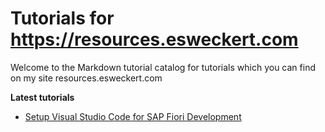 # Tutorials for https://resources.esweckert.com
Welcome to the Markdown tutorial catalog for tutorials which you can find on my site resources.esweckert.com

**Latest tutorials**
- [Setup Visual Studio Code for SAP Fiori Development](Setup-Vs-Code/README.md)